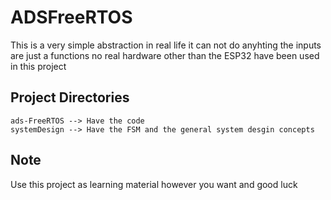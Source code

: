 # ADSFreeRTOS
This is a very simple abstraction in real life it can not do anyhting the inputs are just a functions no real hardware other than the ESP32 have been used in this project

## Project Directories
`ads-FreeRTOS --> Have the code`
<br>
`systemDesign --> Have the FSM and the general system desgin concepts `

## Note
Use this project as learning material however you want and good luck 
